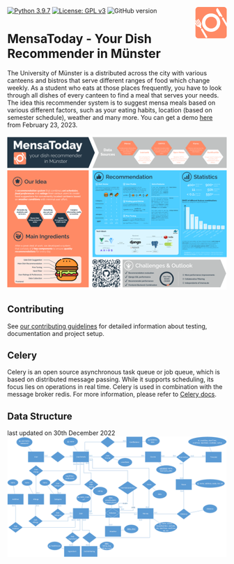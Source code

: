 [![Python 3.9.7](https://img.shields.io/badge/python-3.9-orange.svg)](https://www.python.org/downloads/release/python-390/) [![License: GPL v3](https://img.shields.io/badge/License-GPLv3-blue.svg)](https://www.gnu.org/licenses/gpl-3.0) ![GitHub version](https://img.shields.io/github/v/release/erikzimmermann/mensa-today?color=green&include_prereleases)
<img align="right" height="72px" src="https://raw.githubusercontent.com/MensaToday/mensa-today/development/frontend/src/assets/logo.png" />
# MensaToday - Your Dish Recommender in Münster

The University of Münster is a distributed across the city with various canteens and bistros that serve different ranges of food which change weekly. As a student who eats at those places frequently, you have to look through all dishes of every canteen to find a meal that serves your needs. The idea this recommender system is to suggest mensa meals based on various different factors, such as your eating habits, location (based on semester schedule), weather and many more. You can get a demo [here](http://localhost:8080/projects/MensaToday/MensaToday-Demo-2023-02-23.mp4) from February 23, 2023.

![Poster](poster.svg)
## Contributing
See [our contributing guidelines](https://github.com/erikzimmermann/mensa-today/blob/development/CONTRIBUTING.md) for detailed information about testing, documentation and project setup.

## Celery

Celery is an open source asynchronous task queue or job queue, which is based on distributed message passing. While it supports scheduling, its focus lies on operations in real time. Celery is used in combination with the message broker redis. For more information, please refer to  [Celery docs](https://docs.celeryq.dev/en/stable/).

## Data Structure
last updated on 30th December 2022
![erm](ERM.png)
